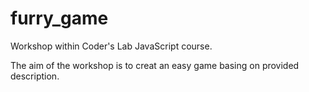 # furry_game

Workshop within Coder's Lab JavaScript course.

The aim of the workshop is to creat an easy game basing on provided description.
